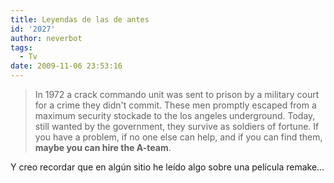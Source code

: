 ```yaml
---
title: Leyendas de las de antes
id: '2027'
author: neverbot
tags:
  - Tv
date: 2009-11-06 23:53:16
---
```


> In 1972 a crack commando unit was sent to prison by a military court for a crime they didn't commit. These men promptly escaped from a maximum security stockade to the los angeles underground. Today, still wanted by the government, they survive as soldiers of fortune. If you have a problem, if no one else can help, and if you can find them, **maybe you can hire the A-team**.

Y creo recordar que en algún sitio he leído algo sobre una película remake...